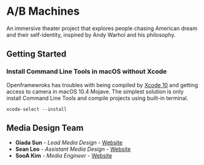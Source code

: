 # A/B Machines

An immersive theater project that explores people chasing American dream and their self-identity, inspired by Andy Warhol and his philosophy.

## Getting Started

### Install Command Line Tools in macOS without Xcode

Openframewroks has troubles with being compiled by [Xcode 10](https://forum.openframeworks.cc/t/xcode-10-0-build-errors/30447/6) and getting access to camera in macOS 10.4 Mojave. The simplest solution is only install Command Line Tools and compile projects using built-in terminal.

```
xcode-select --install
```









## Media Design Team
* **Giada Sun** - *Lead Media Design* - [Website](http://giadasun.com)
* **Sean Leo** - *Assistant Media Design* - [Website](https://www.seanbyrumleo.com/)
* **SooA Kim** - *Media Engineer* - [Website](https://www.sooakim.com/)

